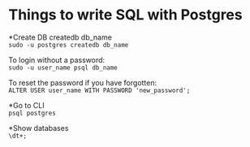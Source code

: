 # Things to write SQL with Postgres

*Create DB
createdb db_name</br>
`sudo -u postgres createdb db_name`

To login without a password:</br>
`sudo -u user_name psql db_name`

To reset the password if you have forgotten:</br>
`ALTER USER user_name WITH PASSWORD 'new_password';`

*Go to CLI</br>
`psql postgres`

*Show databases</br>
`\dt+;`
